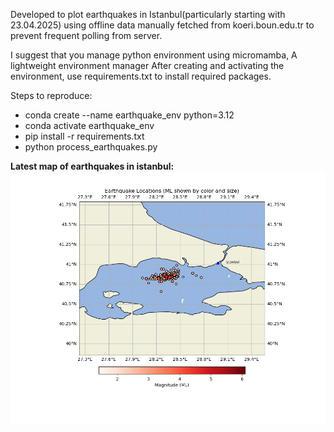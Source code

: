 Developed to plot earthquakes in Istanbul(particularly starting with 23.04.2025) using offline data manually fetched from koeri.boun.edu.tr to prevent frequent polling from server.

I suggest that you manage python environment using micromamba, A lightweight environment manager
After creating and activating the environment, use requirements.txt to install required packages.

Steps to reproduce:  
  
- conda create --name earthquake_env python=3.12  
- conda activate earthquake_env  
- pip install -r requirements.txt  
- python process_earthquakes.py  
  
**Latest map of earthquakes in istanbul:**  
![Description of Image](last_earthquakes_istanbul.png)
